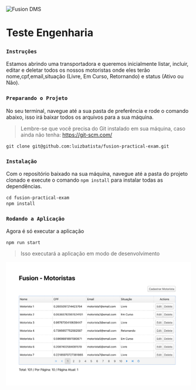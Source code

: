 ![Fusion DMS](https://media-exp1.licdn.com/dms/image/C4E1BAQGn5EhkCP0Dog/company-background_10000/0?e=2159024400&v=beta&t=46Dr6QFBXOJprrRiBkem43ybdD5ml25vkqcZDZKmNs4)

# Teste Engenharia

### `Instruções`

Estamos abrindo uma transportadora e queremos inicialmente listar, incluir, editar e deletar todos os nossos
motoristas onde eles terão nome,cpf,email,situação (Livre, Em Curso, Retornando) e status (Ativo ou Não).

### `Preparando o Projeto`

No seu terminal, navegue até a sua pasta de preferência e rode o comando abaixo, isso irá baixar todos os arquivos para a sua máquina.
> Lembre-se que você precisa do Git instalado em sua máquina, caso ainda não tenha: https://git-scm.com/

```shell
git clone git@github.com:luizbatista/fusion-practical-exam.git
```

### `Instalação`

Com o repositório baixado na sua máquina, navegue até a pasta do projeto clonado e execute o comando `npm install` para instalar todas as dependências.

```shell
cd fusion-practical-exam
npm install
```

### `Rodando a Aplicação`

Agora é só executar a aplicação

```shell
npm run start
```

> Isso executará a aplicação em modo de desenvolvimento

![Fusion DMS](/src/assets/screen-01.png)

